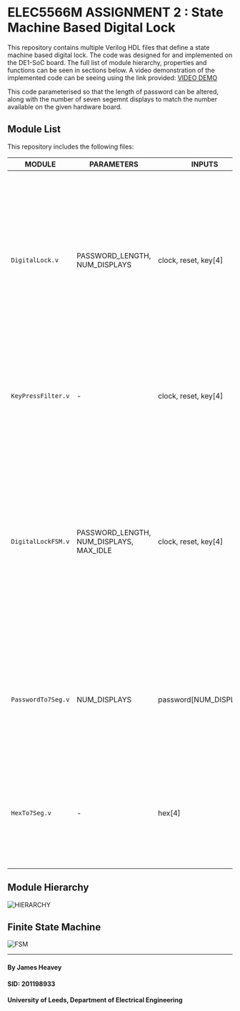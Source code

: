 # ELEC5566M ASSIGNMENT 2 : State Machine Based Digital Lock 

This repository contains multiple Verilog HDL files that define a state machine based digital lock. The code was designed for and implemented on the DE1-SoC board. The full list of module hierarchy, properties and functions can be seen in sections below. A video demonstration of the implemented code can be seeing using the link provided:
[VIDEO DEMO](https://github.com/leeds-embedded-systems/ELEC5566M-Assignment2-jamesheavey/blob/6cca6de2a3854d2b45c6a78d0e5444cad8d6c4b4/DEMO%20&%20DIAGRAMS/Digital_Lock_demo.mp4)

This code parameterised so that the length of password can be altered, along with the number of seven segemnt displays to match the number available on the given hardware board.

## Module List
This repository includes the following files:

| MODULE | PARAMETERS | INPUTS | OUTPUTS | FUNCTION |
| ---  | --- | ---  | --- | --- |
| `DigitalLock.v`    | PASSWORD_LENGTH, NUM_DISPLAYS | clock, reset, key[4] | LEDs[6], 7Seg[NUM_DISPLAYS] | Toplevel module for digital lock system. takes a clock and reset signal as inputs aswell as a set of 4 keys. Instantiates relevant submodules and returns user interfacing outputs in the form of LEDs and seven segment displays (number of displays defined by `NUM_DISPLAYS` parameter). |
| `KeyPressFilter.v` | - | clock, reset, key[4] | posedge_key[4] | Module to detect the positive edge of any any button state change. This module prevents additional buttons from being pressed if another is already pressed. |
| `DigitalLockFSM.v` | PASSWORD_LENGTH, NUM_DISPLAYS, MAX_IDLE | clock, reset, key[4] | state_flags[4], display_digits[NUM_DISPLAYS] | Module to define the function of the lock FSM. Sequentially processes key input (processed by `KeyPressFilter.v`), updates internal state, outputs state flags and digits to display on the 7 segments for user interaction. Further explanation of this module can be observed in the 'Finite State Machine' section below. |
| `PasswordTo7Seg.v` |  NUM_DISPLAYS | password[NUM_DISPLAYS] | SevenSeg[NUM_DISPLAYS] | Module to instantiate and connect the correct number of Hex converter modules with the selected display digits of the password (recieved from `DigitalLockFSM.v` 'display_digits' output. |
| `HexTo7Seg.v`      | - | hex[4] | SevenSeg[7] | Module to convert a 4 bit hex value to desired 7 segment representation. Module edited so that standard conversion not exhibited to allow for advanced UI messages to be displayed.  |

## Module Hierarchy
![HIERARCHY](https://github.com/leeds-embedded-systems/ELEC5566M-Assignment2-jamesheavey/blob/6cca6de2a3854d2b45c6a78d0e5444cad8d6c4b4/DEMO%20&%20DIAGRAMS/Assignment2ModuleHierarchy.png)

## Finite State Machine
![FSM](https://github.com/leeds-embedded-systems/ELEC5566M-Assignment2-jamesheavey/blob/6cca6de2a3854d2b45c6a78d0e5444cad8d6c4b4/DEMO%20&%20DIAGRAMS/Assignment2StateMachine.png)

---

#### By James Heavey

#### SID: 201198933

#### University of Leeds, Department of Electrical Engineering
